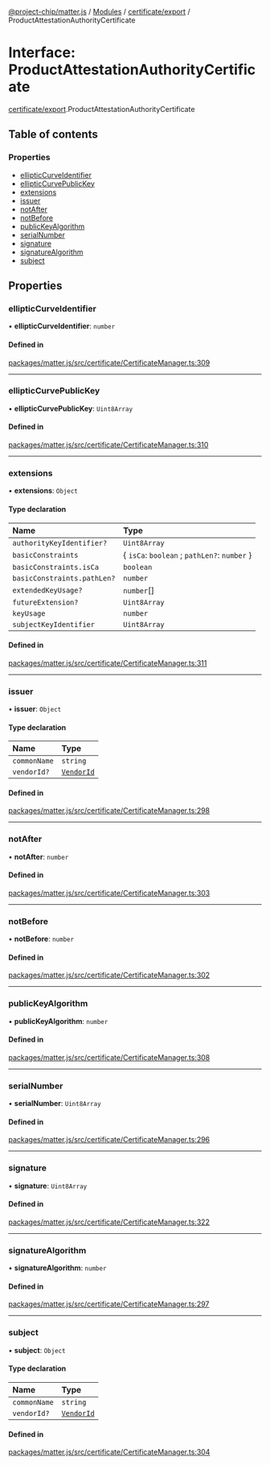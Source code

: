 [@project-chip/matter.js](../README.md) / [Modules](../modules.md) / [certificate/export](../modules/certificate_export.md) / ProductAttestationAuthorityCertificate

# Interface: ProductAttestationAuthorityCertificate

[certificate/export](../modules/certificate_export.md).ProductAttestationAuthorityCertificate

## Table of contents

### Properties

- [ellipticCurveIdentifier](certificate_export.ProductAttestationAuthorityCertificate.md#ellipticcurveidentifier)
- [ellipticCurvePublicKey](certificate_export.ProductAttestationAuthorityCertificate.md#ellipticcurvepublickey)
- [extensions](certificate_export.ProductAttestationAuthorityCertificate.md#extensions)
- [issuer](certificate_export.ProductAttestationAuthorityCertificate.md#issuer)
- [notAfter](certificate_export.ProductAttestationAuthorityCertificate.md#notafter)
- [notBefore](certificate_export.ProductAttestationAuthorityCertificate.md#notbefore)
- [publicKeyAlgorithm](certificate_export.ProductAttestationAuthorityCertificate.md#publickeyalgorithm)
- [serialNumber](certificate_export.ProductAttestationAuthorityCertificate.md#serialnumber)
- [signature](certificate_export.ProductAttestationAuthorityCertificate.md#signature)
- [signatureAlgorithm](certificate_export.ProductAttestationAuthorityCertificate.md#signaturealgorithm)
- [subject](certificate_export.ProductAttestationAuthorityCertificate.md#subject)

## Properties

### ellipticCurveIdentifier

• **ellipticCurveIdentifier**: `number`

#### Defined in

[packages/matter.js/src/certificate/CertificateManager.ts:309](https://github.com/project-chip/matter.js/blob/3adaded6/packages/matter.js/src/certificate/CertificateManager.ts#L309)

___

### ellipticCurvePublicKey

• **ellipticCurvePublicKey**: `Uint8Array`

#### Defined in

[packages/matter.js/src/certificate/CertificateManager.ts:310](https://github.com/project-chip/matter.js/blob/3adaded6/packages/matter.js/src/certificate/CertificateManager.ts#L310)

___

### extensions

• **extensions**: `Object`

#### Type declaration

| Name | Type |
| :------ | :------ |
| `authorityKeyIdentifier?` | `Uint8Array` |
| `basicConstraints` | \{ `isCa`: `boolean` ; `pathLen?`: `number`  } |
| `basicConstraints.isCa` | `boolean` |
| `basicConstraints.pathLen?` | `number` |
| `extendedKeyUsage?` | `number`[] |
| `futureExtension?` | `Uint8Array` |
| `keyUsage` | `number` |
| `subjectKeyIdentifier` | `Uint8Array` |

#### Defined in

[packages/matter.js/src/certificate/CertificateManager.ts:311](https://github.com/project-chip/matter.js/blob/3adaded6/packages/matter.js/src/certificate/CertificateManager.ts#L311)

___

### issuer

• **issuer**: `Object`

#### Type declaration

| Name | Type |
| :------ | :------ |
| `commonName` | `string` |
| `vendorId?` | [`VendorId`](../modules/datatype_export.md#vendorid) |

#### Defined in

[packages/matter.js/src/certificate/CertificateManager.ts:298](https://github.com/project-chip/matter.js/blob/3adaded6/packages/matter.js/src/certificate/CertificateManager.ts#L298)

___

### notAfter

• **notAfter**: `number`

#### Defined in

[packages/matter.js/src/certificate/CertificateManager.ts:303](https://github.com/project-chip/matter.js/blob/3adaded6/packages/matter.js/src/certificate/CertificateManager.ts#L303)

___

### notBefore

• **notBefore**: `number`

#### Defined in

[packages/matter.js/src/certificate/CertificateManager.ts:302](https://github.com/project-chip/matter.js/blob/3adaded6/packages/matter.js/src/certificate/CertificateManager.ts#L302)

___

### publicKeyAlgorithm

• **publicKeyAlgorithm**: `number`

#### Defined in

[packages/matter.js/src/certificate/CertificateManager.ts:308](https://github.com/project-chip/matter.js/blob/3adaded6/packages/matter.js/src/certificate/CertificateManager.ts#L308)

___

### serialNumber

• **serialNumber**: `Uint8Array`

#### Defined in

[packages/matter.js/src/certificate/CertificateManager.ts:296](https://github.com/project-chip/matter.js/blob/3adaded6/packages/matter.js/src/certificate/CertificateManager.ts#L296)

___

### signature

• **signature**: `Uint8Array`

#### Defined in

[packages/matter.js/src/certificate/CertificateManager.ts:322](https://github.com/project-chip/matter.js/blob/3adaded6/packages/matter.js/src/certificate/CertificateManager.ts#L322)

___

### signatureAlgorithm

• **signatureAlgorithm**: `number`

#### Defined in

[packages/matter.js/src/certificate/CertificateManager.ts:297](https://github.com/project-chip/matter.js/blob/3adaded6/packages/matter.js/src/certificate/CertificateManager.ts#L297)

___

### subject

• **subject**: `Object`

#### Type declaration

| Name | Type |
| :------ | :------ |
| `commonName` | `string` |
| `vendorId?` | [`VendorId`](../modules/datatype_export.md#vendorid) |

#### Defined in

[packages/matter.js/src/certificate/CertificateManager.ts:304](https://github.com/project-chip/matter.js/blob/3adaded6/packages/matter.js/src/certificate/CertificateManager.ts#L304)
